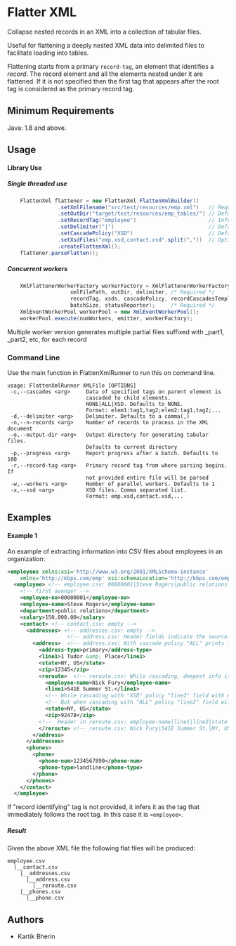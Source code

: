 # Flatter XML
Collapse nested records in an XML into a collection of tabular files.

Useful for flattening a deeply nested XML data into delimited files to facilitate loading into tables.

Flattening starts from a primary `record-tag`, an element that identifies a _record_.
The record element and all the elements nested under it are flattened.
If it is not specified then the first tag that appears after the root tag is considered as the primary record tag.

## Minimum Requirements
Java: 1.8 and above.

## Usage

#### Library Use
##### Single threaded use
```java 
    FlattenXml flattener = new FlattenXml.FlattenXmlBuilder()
                .setXmlFilename("src/test/resources/emp.xml")   // Required
                .setOutDir("target/test/resources/emp_tables/") // Defaults to "."
                .setRecordTag("employee")                       // Inferred if not provided
                .setDelimiter("|")                              // Defaults to ","
                .setCascadePolicy("XSD")                        // Defaults to NONE
                .setXsdFiles("emp.xsd,contact.xsd".split(","))  // Optional, but preferrable
                .createFlattenXml();
    flattener.parseFlatten();
```
##### Concurrent workers
```java 
    XmlFlattenerWorkerFactory workerFactory = XmlFlattenerWorkerFactory.newInstance(
                    xmlFilePath, outDir, delimiter, /* Required */
                    recordTag, xsds, cascadePolicy, recordCascadesTemplates,
                    batchSize, statusReporter);     /* Required */
    XmlEventWorkerPool workerPool = new XmlEventWorkerPool();
    workerPool.execute(numWorkers, emitter, workerFactory);

```
Multiple worker version generates multiple partial files suffixed with _part1, _part2, etc, for each record
 
### Command Line
Use the main function in FlattenXmlRunner to run this on command line.
```shell script
usage: FlattenXmlRunner XMLFile [OPTIONS]
 -c,--cascades <arg>     Data of specified tags on parent element is
                         cascaded to child elements.
                         NONE|ALL|XSD. Defaults to NONE.
                         Format: elem1:tag1,tag2;elem2:tag1,tag2;...
 -d,--delimiter <arg>    Delimiter. Defaults to a comma(,)
 -n,--n-records <arg>    Number of records to process in the XML document
 -o,--output-dir <arg>   Output directory for generating tabular files.
                         Defaults to current directory
 -p,--progress <arg>     Report progress after a batch. Defaults to 100
 -r,--record-tag <arg>   Primary record tag from where parsing begins. If
                         not provided entire file will be parsed
 -w,--workers <arg>      Number of parallel workers. Defaults to 1
 -x,--xsd <arg>          XSD files. Comma separated list.
                         Format: emp.xsd,contact.xsd,...
```

    
## Examples
#### Example 1
An example of extracting information into CSV files about employees in an organization:
```xml
<employees xmlns:xsi='http://www.w3.org/2001/XMLSchema-instance'
    xmlns='http://kbps.com/emp' xsi:schemaLocation='http://kbps.com/emp emp.xsd'>
  <employee> <!-- employee.csv: 00000001|Steve Rogers|public relations|150,000.00 -->
    <!-- first avenger -->
    <employee-no>00000001</employee-no>
    <employee-name>Steve Rogers</employee-name>
    <department>public relations</department>
    <salary>150,000.00</salary>
    <contact> <!-- contact.csv: empty -->
      <addresses> <!-- addresses.csv: empty -->
                   <!-- address.csv: Header fields indicate the source: address-type|line1|state|zip|employee.employee-no|employee.employee-name|employee.department|employee.salary--> 
        <address>  <!-- address.csv: With cascade policy "ALL" prints : primary|1 Tudor &amp; Place|NY, US|12345|00000001|Steve Rogers|public relations|150,000.00-->
          <address-type>primary</address-type>
          <line1>1 Tudor &amp; Place</line1>
          <state>NY, US</state>
          <zip>12345</zip>
          <reroute>  <!-- reroute.csv: While cascading, deepest info is presented first: <reroute-fields>|<address-fields>|<employee-fields> [deepest first]-->
            <employee-name>Nick Fury</employee-name>
            <line1>541E Summer St.</line1>
            <!-- While cascading with "XSD" policy "line2" field with empty value is printed, despite the element missing here. Always intend to use "XSD" policy -->
            <!-- But when cascading with "ALL" policy "line2" field will be missing in the output. "ALL" works only if XML file includes all the fields for complex types -->
            <state>NY, US</state>
            <zip>92478</zip>
          <!--  Header in reroute.csv: employee-name|line1|line2|state|zip|address.address-type|address.line1|address.state|address.zip|employee.employee-no|employee.employee-name|employee.department -->
          </reroute> <!-- reroute.csv: Nick Fury|541E Summer St.|NY, US|92478|primary|1 Tudor & Place|NY, US|12345|00000001|Steve Rogers|public relations|150,000.00 -->
        </address>
      </addresses>
      <phones>
        <phone>
          <phone-num>1234567890</phone-num>
          <phone-type>landline</phone-type>
        </phone>
      </phones>
    </contact>
  </employee>

```

If "record identifying" tag is not provided, it infers it as the tag that immediately follows the root tag.
In this case it is `<employee>`.

##### Result
Given the above XML file the following flat files will be produced:
```
employee.csv
  |__contact.csv
    |__addresses.csv
      |__address.csv
        |__reroute.csv
    |__phones.csv
      |__phone.csv
```
## Authors
* Kartik Bherin